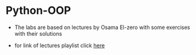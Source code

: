 # Python-OOP

 - The labs are based on lectures by Osama El-zero with some exercises with their solutions  

 - for link of lectures playlist click [here](https://www.youtube.com/watch?v=mvZHDpCHphk&list=PLDoPjvoNmBAyE_gei5d18qkfIe-Z8mocs)
